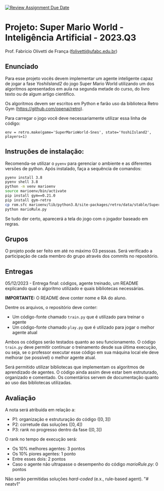 [![Review Assignment Due Date](https://classroom.github.com/assets/deadline-readme-button-24ddc0f5d75046c5622901739e7c5dd533143b0c8e959d652212380cedb1ea36.svg)](https://classroom.github.com/a/8FbybHbY)
# Projeto: Super Mario World - Inteligência Artificial - 2023.Q3

Prof. Fabrício Olivetti de França (folivetti@ufabc.edu.br)

## Enunciado

Para esse projeto vocês devem implementar um agente inteligente capaz de jogar a fase *YoshiIsland2* do jogo Super Mario World utilizando um dos algoritmos apresentados em aula na segunda metade do curso, do livro texto ou de algum artigo científico.

Os algoritmos devem ser escritos em Python e farão uso da biblioteca Retro Gym (https://github.com/openai/retro).

Para carregar o jogo você deve necessariamente utilizar essa linha de código:

```
env = retro.make(game='SuperMarioWorld-Snes', state='YoshiIsland2', players=1)
```

## Instruções de instalação:

Recomenda-se utilizar o `pyenv` para gerenciar o ambiente e as diferentes versões de python. Após instalado, faça a sequência de comandos:

```bash
pyenv install 3.8
pyenv shell 3.8
python -m venv marioenv
source marioenv/bin/activate
pip install gym==0.21.0
pip install gym-retro
cp rom.sfc marioenv/lib/python3.8/site-packages/retro/data/stable/SuperMarioWorld-Snes/
python marioRule.py
```

Se tudo der certo, aparecerá a tela do jogo com o jogador baseado em regras.

## Grupos

O projeto pode ser feito em até no máximo 03 pessoas. Será verificado a participação de cada membro do grupo através dos commits no repositório.

## Entregas

05/12/2023 - Entrega final: códigos, agente treinado, um README explicando qual o algoritmo utilizado e quais bibliotecas necessárias.

**IMPORTANTE:** O README deve conter nome e RA do aluno.

Dentre os arquivos, o repositório deve conter:

- Um código-fonte chamado `train.py` que é utilizado para treinar o agente
- Um código-fonte chamado `play.py` que é utilizado para jogar o melhor agente atual

Ambos os códigos serão testados quanto ao seu funcionamento. O código `train.py` deve permitir continuar o treinamento desde sua última execução, ou seja, se o professor executar esse código em sua máquina local ele deve melhorar (se possível) o melhor agente atual.

Será permitido utilizar bibliotecas que implementam os algoritmos de aprendizado de agentes. O código ainda assim deve estar bem estruturado, organizado e comentado. Os comentários servem de documentação quanto ao uso das bibliotecas utilizadas.

## Avaliação

A nota será atribuída em relação a:

- P1: organização e estruturação do código ($[0, 3]$)
- P2: corretude das soluções ($[0, 4]$)
- P3: rank no progresso dentro da fase ($[0, 3]$)

O rank no tempo de execução será:

- Os $10\%$ melhores agentes: 3 pontos
- Os $10\%$ piores agentes: 1 ponto
- Entre esses dois: 2 pontos
- Caso o agente não ultrapasse o desempenho do código *marioRule.py*: 0 pontos

Não serão permitidas soluções *hard-coded* (e.x., rule-based agent).
"# neatv1" 
